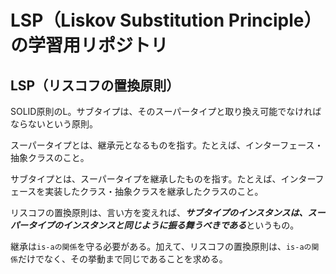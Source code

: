 # LSP（Liskov Substitution Principle）の学習用リポジトリ

## LSP（リスコフの置換原則）

SOLID原則のL。サブタイプは、そのスーパータイプと取り換え可能でなければならないという原則。  

スーパータイプとは、継承元となるものを指す。たとえば、インターフェース・抽象クラスのこと。  

サブタイプとは、スーパータイプを継承したものを指す。たとえば、インターフェースを実装したクラス・抽象クラスを継承したクラスのこと。  

リスコフの置換原則は、言い方を変えれば、***サブタイプのインスタンスは、スーパータイプのインスタンスと同じように振る舞うべきである***というもの。  

継承は```is-aの関係```を守る必要がある。加えて、リスコフの置換原則は、```is-aの関係```だけでなく、その挙動まで同じであることを求める。
